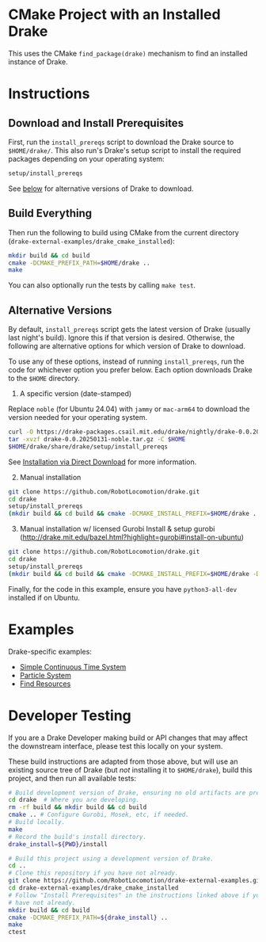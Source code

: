 # CMake Project with an Installed Drake

This uses the CMake `find_package(drake)`
mechanism to find an installed instance of Drake.

# Instructions

## Download and Install Prerequisites

First, run the `install_prereqs` script to download the
Drake source to `$HOME/drake/`. This also run's Drake's
setup script to install the required packages depending
on your operating system:

```bash
setup/install_prereqs
```

See [below](#alternative-versions) for alternative versions of
Drake to download.

## Build Everything

Then run the following to build using CMake from the current directory
(`drake-external-examples/drake_cmake_installed`):

```bash
mkdir build && cd build
cmake -DCMAKE_PREFIX_PATH=$HOME/drake ..
make
```

You can also optionally run the tests by calling `make test`.

## Alternative Versions

By default, `install_prereqs` script gets the latest version
of Drake (usually last night's build). Ignore this if that
version is desired. Otherwise, the following are alternative
options for which version of Drake to download.

To use any of these options, instead of running `install_prereqs`,
run the code for whichever option you prefer below. Each option
downloads Drake to the `$HOME` directory.

1. A specific version (date-stamped)

Replace `noble` (for Ubuntu 24.04) with `jammy` or `mac-arm64`
to download the version needed for your operating system.

```bash
curl -O https://drake-packages.csail.mit.edu/drake/nightly/drake-0.0.20250131-noble.tar.gz
tar -xvzf drake-0.0.20250131-noble.tar.gz -C $HOME
$HOME/drake/share/drake/setup/install_prereqs
```

See [Installation via Direct Download](https://drake.mit.edu/from_binary.html)
for more information.

2. Manual installation

```bash
git clone https://github.com/RobotLocomotion/drake.git
cd drake
setup/install_prereqs
(mkdir build && cd build && cmake -DCMAKE_INSTALL_PREFIX=$HOME/drake .. && make)
```

3. Manual installation w/ licensed Gurobi
Install & setup gurobi (http://drake.mit.edu/bazel.html?highlight=gurobi#install-on-ubuntu)

```bash
git clone https://github.com/RobotLocomotion/drake.git
cd drake
setup/install_prereqs
(mkdir build && cd build && cmake -DCMAKE_INSTALL_PREFIX=$HOME/drake -DWITH_GUROBI=ON .. && make)
```

Finally, for the code in this example, ensure you have `python3-all-dev`
installed if on Ubuntu.

# Examples

Drake-specific examples:

* [Simple Continuous Time System](src/simple_continuous_time_system/README.md)
* [Particle System](src/particle)
* [Find Resources](src/find_resource/README.md)

# Developer Testing

If you are a Drake Developer making build or API changes that may affect the
downstream interface, please test this locally on your system.

These build instructions are adapted from those above, but will use an existing
source tree of Drake (but *not* installing it to `$HOME/drake`),
build this project, and then run all available tests:

```bash
# Build development version of Drake, ensuring no old artifacts are present.
cd drake  # Where you are developing.
rm -rf build && mkdir build && cd build
cmake .. # Configure Gurobi, Mosek, etc, if needed.
# Build locally.
make
# Record the build's install directory.
drake_install=${PWD}/install

# Build this project using a development version of Drake.
cd ..
# Clone this repository if you have not already.
git clone https://github.com/RobotLocomotion/drake-external-examples.git
cd drake-external-examples/drake_cmake_installed
# Follow "Install Prerequisites" in the instructions linked above if you
# have not already.
mkdir build && cd build
cmake -DCMAKE_PREFIX_PATH=${drake_install} ..
make
ctest
```
